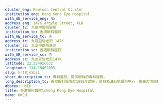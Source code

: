 ```yaml
---
cluster_eng: Kowloon Central Cluster
institution_eng: Hong Kong Eye Hospital
with_AE_service_eng: No
address_eng: 147K Argyle Street, KLN
cluster_tc: 九龍中醫院聯網
institution_tc: 香港眼科醫院
with_AE_service_tc: 否
address_tc: 九龍亞皆老街 147K
cluster_sc: 九龙中医院联网
institution_sc: 香港眼科医院
with_AE_service_sc: 否
address_sc: 九龙亚皆老街147K
latitude: 22.324926632
longitude: 114.18462003
slug: krt8jo5bii
short_description_tc: 專科醫院，提供眼科的專科服務。
long_description_tc: 香港眼科醫院於1992年啟用，前身為油麻地眼科中心，為廣大市民提供第二級和第三級眼科轉介服務。香港中文大學眼科及視覺科學學系設於本院內，與醫院的臨床服務結合，為香港中文大學的醫科學生提供眼科訓練。香港眼科醫院為家庭醫科醫生、醫科學生、護士學生、視光學生及私家醫生提供培訓。
abbrev: HKEH
title: 香港眼科醫院\nHong Kong Eye Hospital
name: HKEH
---
```

